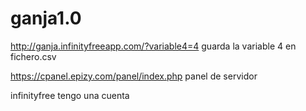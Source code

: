 # ganja1.0
http://ganja.infinityfreeapp.com/?variable4=4
guarda la variable 4 en fichero.csv
	

https://cpanel.epizy.com/panel/index.php
panel de servidor

infinityfree tengo una cuenta
